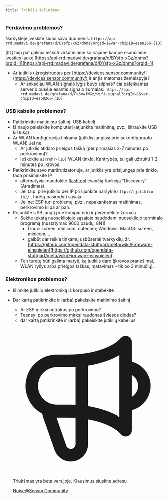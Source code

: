 ```yaml
---
title: Trikčių šalinimas
---
```


### Perdavimo problemos?
Naršyklėje įveskite šiuos savo duomenis:
`https://api-rrd.madavi.de/grafana/d/BYsfp-xGz/dnms?orgId=1&var-chipID=esp8266-[ID]`

[ID] taip pat galima ieškoti viršutiniame kairiajame kampe esančiame įvesties lauke [https://api-rrd.madavi.de/grafana/d/BYsfp-xGz/dnms?orgId=1](https://api-rrd.madavi.de/grafana/d/BYsfp-xGz/dnms?orgId=1).

* Ar jutiklis užregistruotas per [https://devices.sensor.community/](https://devices.sensor.community/) ir ar jis matomas žemėlapyje?
  * Ar anksčiau WLAN signalo lygis buvo silpnas?
    čia pateikiamas serverio pusėje esantis signalo žurnalas: `https://api-rrd.madavi.de/grafana/d/Fk6mw1WGz/wifi-signal?orgId=1&var-chipID=esp8266-[ID]`



### USB kabelio problemos?
* Patikrinkite maitinimo šaltinį: USB kabelį
* Iš naujo paleiskite kompiuterį (atjunkite maitinimą, pvz., ištraukite USB kištuką)
* Ar WLAN konfigūracija tinkama (jutiklis jungiasi prie sukonfigūruoto WLAN) Jei ne:
  * Ar jutiklis atidaro prieigos tašką (per pirmąsias 2-7 minutes po perkrovimo)?
  * Ieškokite `airrohr-[ID]` WLAN tinklo. Kantrybės, tai gali užtrukti 1-2 minutes po įkrovos.
* Patikrinkite savo maršrutizatoriuje, ar jutiklis yra prisijungęs prie tinklo, tada prisiminkite IP
  * alternatyviai naudokite [flashtool](https://github.com/opendata-stuttgart/airrohr-firmware-flasher//) esančią funkciją "Discovery" (Atradimas).
  * Jei taip: prie jutiklio per IP prisijunkite naršykle `http://[jutiklio ip]/` , turėtų pasirodyti sąsaja.
  * Jei ne: ESP turi problemų, pvz., nepakankamas maitinimas, perkrovimo kilpa ar pan.
* Prijunkite USB jungtį prie kompiuterio ir peržiūrėkite žurnalą
  * Sekite tekstą nuosekliojoje sąsajoje naudodami nuosekliojo terminalo programą (nustatymai: 9600 baudų, 8N1)
    * Linux: screen, minicom, cutecom; Windows: MacOS: screen, minicom, ...
    * galbūt dar reikia tinkamų usb2serial tvarkyklių, žr. [https://github.com/opendata-stuttgart/meta/wiki/Firmware-einspielen](https://github.com/opendata-stuttgart/meta/wiki/Firmware-einspielen)
  * Ten turėtų būti galima matyti, ką jutiklis daro (įkrovos pranešimai, WLAN ryšys arba prieigos taškas, matavimas - tik po 3 minučių).

### Elektronikos problemos?
* Išimkite jutiklio elektroniką iš korpuso ir stebėkite
* Dar kartą patikrinkite ir (arba) pakeiskite maitinimo šaltinį
  * Ar ESP mirksi netrukus po perkrovimo?
  * Teensy: po perkrovimo mirksi raudonas šviesos diodas?
  * dar kartą patikrinkite ir (arba) pakeiskite jutiklių kabelius

  <div class="max-w-screen-xl mx-auto pt-5">
      <div class="p-2 rounded-lg bg-indigo-100 shadow-lg sm:p-3">
      <div class="flex items-center">
            <span class="p-2 rounded-lg bg-indigo-500">
              <svg class="h-8 w-8 text-white" fill="none" viewBox="0 0 24 24" stroke="currentColor">
                <path stroke-linecap="round" stroke-linejoin="round" stroke-width="2" d="M11 5.882V19.24a1.76 1.76 0 01-3.417.592l-2.147-6.15M18 13a3 3 0 100-6M5.436 13.683A4.001 4.001 0 017 6h1.832c4.1 0 7.625-1.234 9.168-3v14c-1.543-1.766-5.067-3-9.168-3H7a3.988 3.988 0 01-1.564-.317z" />
              </svg>
            </span>
        <div class="flex flex-wrap">
          <div class="flex-wrap flex">
            <p class="pt-1 text-indigo-700 font-medium">
                Triukšmas yra beta versijoje. Klausimus siųskite adresu</p>
          <a href="mailto:Noise@Sensor.Community" class="ml-1 font-medium underline text-white hover:text-amber-600">
                  Noise@Sensor.Community</a>
          </div>
           </div>
      </div>
    </div>
  </div>